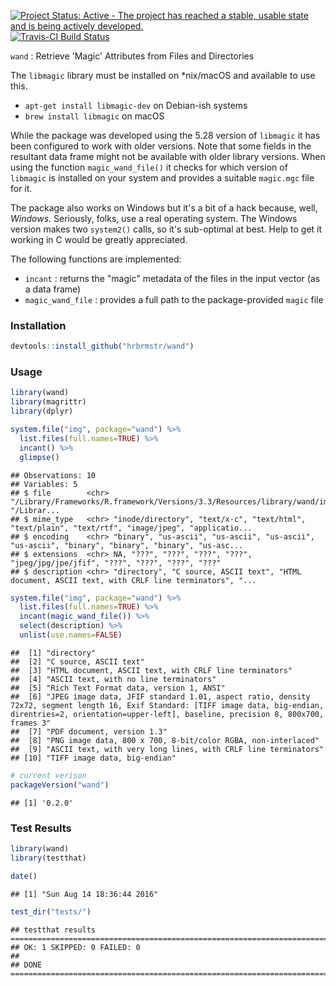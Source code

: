 
[![Project Status: Active - The project has reached a stable, usable state and is being actively developed.](http://www.repostatus.org/badges/0.1.0/active.svg)](http://www.repostatus.org/#active) [![Travis-CI Build Status](https://travis-ci.org/hrbrmstr/wand.svg?branch=master)](https://travis-ci.org/hrbrmstr/wand)

`wand` : Retrieve 'Magic' Attributes from Files and Directories

The `libmagic` library must be installed on \*nix/macOS and available to use this.

-   `apt-get install libmagic-dev` on Debian-ish systems
-   `brew install libmagic` on macOS

While the package was developed using the 5.28 version of `libmagic` it has been configured to work with older versions. Note that some fields in the resultant data frame might not be available with older library versions. When using the function `magic_wand_file()` it checks for which version of `libmagic` is installed on your system and provides a suitable `magic.mgc` file for it.

The package also works on Windows but it's a bit of a hack because, well, *Windows*. Seriously, folks, use a real operating system. The Windows version makes two `system2()` calls, so it's sub-optimal at best. Help to get it working in C would be greatly appreciated.

The following functions are implemented:

-   `incant` : returns the "magic" metadata of the files in the input vector (as a data frame)
-   `magic_wand_file` : provides a full path to the package-provided `magic` file

### Installation

``` r
devtools::install_github("hrbrmstr/wand")
```

### Usage

``` r
library(wand)
library(magrittr)
library(dplyr)

system.file("img", package="wand") %>% 
  list.files(full.names=TRUE) %>% 
  incant() %>% 
  glimpse()
```

    ## Observations: 10
    ## Variables: 5
    ## $ file        <chr> "/Library/Frameworks/R.framework/Versions/3.3/Resources/library/wand/img/example_dir", "/Librar...
    ## $ mime_type   <chr> "inode/directory", "text/x-c", "text/html", "text/plain", "text/rtf", "image/jpeg", "applicatio...
    ## $ encoding    <chr> "binary", "us-ascii", "us-ascii", "us-ascii", "us-ascii", "binary", "binary", "binary", "us-asc...
    ## $ extensions  <chr> NA, "???", "???", "???", "???", "jpeg/jpg/jpe/jfif", "???", "???", "???", "???"
    ## $ description <chr> "directory", "C source, ASCII text", "HTML document, ASCII text, with CRLF line terminators", "...

``` r
system.file("img", package="wand") %>% 
  list.files(full.names=TRUE) %>% 
  incant(magic_wand_file()) %>% 
  select(description) %>% 
  unlist(use.names=FALSE)
```

    ##  [1] "directory"                                                                                                                                                                                                        
    ##  [2] "C source, ASCII text"                                                                                                                                                                                             
    ##  [3] "HTML document, ASCII text, with CRLF line terminators"                                                                                                                                                            
    ##  [4] "ASCII text, with no line terminators"                                                                                                                                                                             
    ##  [5] "Rich Text Format data, version 1, ANSI"                                                                                                                                                                           
    ##  [6] "JPEG image data, JFIF standard 1.01, aspect ratio, density 72x72, segment length 16, Exif Standard: [TIFF image data, big-endian, direntries=2, orientation=upper-left], baseline, precision 8, 800x700, frames 3"
    ##  [7] "PDF document, version 1.3"                                                                                                                                                                                        
    ##  [8] "PNG image data, 800 x 700, 8-bit/color RGBA, non-interlaced"                                                                                                                                                      
    ##  [9] "ASCII text, with very long lines, with CRLF line terminators"                                                                                                                                                     
    ## [10] "TIFF image data, big-endian"

``` r
# current verison
packageVersion("wand")
```

    ## [1] '0.2.0'

### Test Results

``` r
library(wand)
library(testthat)

date()
```

    ## [1] "Sun Aug 14 18:36:44 2016"

``` r
test_dir("tests/")
```

    ## testthat results ========================================================================================================
    ## OK: 1 SKIPPED: 0 FAILED: 0
    ## 
    ## DONE ===================================================================================================================

